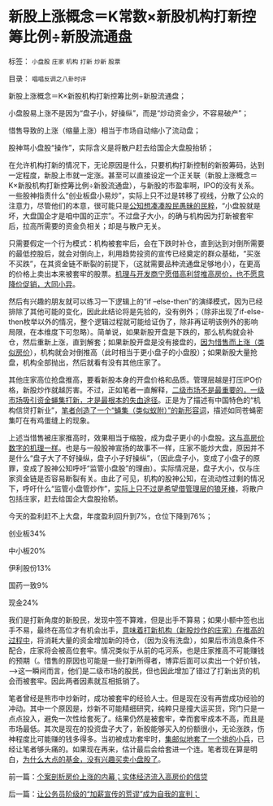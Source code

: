 # 新股上涨概念＝K常数&times;新股机构打新控筹比例&divide;新股流通盘

标签： `小盘股` `庄家` `机构` `打新` `炒新` `股票` 

目录： `唱唱反调之八卦时评`

新股上涨概念＝K×新股机构打新控筹比例÷新股流通盘；

小盘股易上涨不是因为“盘子小，好操纵”，而是“炒动资金少，不容易破产”；

惜售导致的上涨（缩量上涨）相当于市场自动缩小了流动盘；

股神骂小盘股“操作”，实际含义是将散户赶去给国企大盘股抬轿；

在允许机构打新的情况下，无论原因是什么，只要机构打新控制的新股筹码，达到一定程度，新股上市就一定涨。甚至可以直接设定一个正关联（新股上涨概念＝K×新股机构打新控筹比例÷新股流通盘），与新股的市盈率啊，IPO的没有关系。一些股神指责什么“创业板盘小易炒”，实际上只不过是转移了视线，分散了公众的注意力，尽管他们的本意，很可能只是[公知想凑凑股民愚昧的民粹](../../../2014/1/21/愚民呐喊“市场经济乱象啊！中央为什么还不管？”.md)，“小盘股就是坏，大盘国企才是咱中国的正宗”。不过盘子大小，的确与机构因为打新被套牢后，拉高所需要的资金负相关；却是与散户无关。

只需要假定一个行为模式：机构被套牢后，会在下跌时补仓，直到达到对倒所需要的最低控股后，就会对倒向上，利用趋势投资的宣传已经奠定的群众基础，“买涨不买跌”，在其资金链不断裂的前提下，（这就需要品种流通盘足够地小），在更高的价格上卖出本来被套牢的股票。[机理与开发商宁愿借高利贷推高房价，也不愿意降价促销，大同小异](../../../2014/1/21/“新股上涨”与“房价又涨”的机理，为什么行政不能调控资产价格？.md)。

然后有兴趣的朋友就可以练习一下逻辑上的“if
–else-then”的演绎模式，因为已经排除了其他可能的变化，因此此结论将是先验的，没有例外；（除非出现了if-else-then枚举以外的情况，整个逻辑过程就可能给证伪了，除非再证明该例外的影响局限，在本维度下可忽略）。简单说，如果新股开盘是下跌的，那么机构就会补仓，然后重新上涨，直到解套；如果新股开盘是没有接盘的，[因为惜售而上涨（类似房价](../../../2013/8/22/房价上涨是统计的错觉，房租价格指数中的统计缺陷.md)），机构就会对倒推高（此时相当于更小盘子的小盘股）；如果新股大量抢盘，机构全部抛出，然后就看有没有其他庄家了。



其他庄家高位抢盘推高，要看新股本身的开盘价格和品质。管理层越是打压IPO价格，新股炒作就越厉害。不过，正如笔者一直解释，[二级市场不是最重要的，一级市场吸引资金蝇集打新，才是最根本的失血途径](../../../2014/1/14/证监会和散户都应好好反思，打新业股神和机构的恶毒忽悠.md)。正是为了描述有中国特色的“机构信贷打新业”，[笔者创造了一个“蝇集（类似蚁附）”的新形容词](../../../2013/12/2/IPO不是利空，&nbsp;限制新股高价承销，才是利空.md)，描述如同苍蝇密集叮在有鸡蛋缝上的现象。

上述当惜售被庄家推高时，效果相当于缩股，成为盘子更小的小盘股。[这与高房价数字的机理一样](../../../2013/8/22/房价上涨是统计的错觉，房租价格指数中的统计缺陷.md)。也是与一般股神宣扬的故事不一样，庄家不能炒大盘，原因并不是什么“盘子大了不好操纵，盘子小子好操纵”，（因此盘子小，变成了小盘子的原罪，变成了股神公知呼吁“监管小盘股”的理由）。实际情况是，盘子大小，仅与庄家资金链是否容易断裂有关。由此了可见，机构的股神公知，在流动性过剩的情况下，呼吁什么“监管小盘管炒作”，[实际上只不过是希望借管理层的狼牙棒](../../../2013/7/31/(银行＋地产)无牛市，更不会有国进民退的牛市.md)，将散户包括庄家，赶去给国企大盘股抬轿。

今天的盈利赶不上大盘，年度盈利回升到7%，仓位下降到76%；

创业板34%

中小板20%

伊利股份13%

国药一致9%

现金24%

我们是打新角度的新股民，发现中签不算难，但是出手不算易；如果小额中签也出手不易，最终在高位才有机会出手，[意味着打新机构（新股炒作的庄家）在推高的过程中](../../../2013/10/22/庄家文学中“拉高打压出货”神话的真实程度.md)，将消耗大量的资金增加新的持仓，（因为没有洗盘），如果后市消息条件不配合，庄家将会被高位套牢。情况类似于从前的屯河系，也是庄家推高不可能赚钱的预期（。惜售的原因也可能是一些打新所得者，博弈后面可以卖出一个好价钱，——>这一瞬间而言，他们是二级市场的股民，但也因此增加了错过了打新出货的机会而被套牢。因此两者因素就互相抵销了。



笔者曾经是熊市中炒新时，成功被套牢的经验人士。但是现在没有再尝成功经验的冲动。其中一个原因是，炒新不可能精细研究，纯粹只是撞大运买货，窍门只是一点点投入，避免一次性给套死了。结果仍然是被套牢，幸而套牢成本不高，而且是市场最低。其次是现在的投资盘子大了，新股能够买入的份额很小，无论涨跌，伤神程度比可能赚的钱多得多。当初被成功套牢时，[集邮似地套了一个排的小兵](../../../2009/12/1/以不变应万变，散户投资不要过分关注大盘涨跌.md)，已经让笔者够头痛的。如果现在再来，估计最后会给套进一个连。笔者现在算是明白，[为什么大点的基金，没有兴趣买卖小盘股了](../../../2013/7/23/伪造的《公募基金经理的忏悔》，刘纪鹏同志的狼牙棒.md)。

前一篇：[个案剖析房价上涨的内幕；实体经济流入高房价的信贷](../../../2014/1/22/个案剖析房价上涨的内幕；实体经济流入高房价的信贷.md)

后一篇：[让公务员阶级的“加薪宣传的荒谬”成为自我的宣判；](../../../2014/1/23/让公务员阶级的“加薪宣传的荒谬”成为自我的宣判；.md)